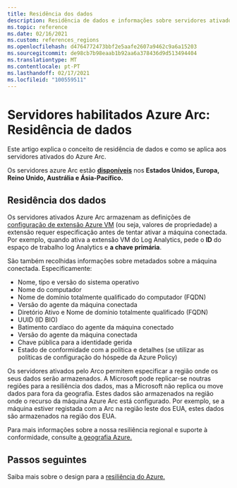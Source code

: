 ```yaml
---
title: Residência dos dados
description: Residência de dados e informações sobre servidores ativados do Azure Arc.
ms.topic: reference
ms.date: 02/16/2021
ms.custom: references_regions
ms.openlocfilehash: d4764772473bbf2e5aafe2607a9462c9a6a15203
ms.sourcegitcommit: de98cb7b98eaab1b92aa6a378436d9d513494404
ms.translationtype: MT
ms.contentlocale: pt-PT
ms.lasthandoff: 02/17/2021
ms.locfileid: "100559511"
---
```

# <a name="azure-arc-enabled-servers-data-residency"></a>Servidores habilitados Azure Arc: Residência de dados

Este artigo explica o conceito de residência de dados e como se aplica aos servidores ativados do Azure Arc.

Os servidores azure Arc estão **[disponíveis](https://azure.microsoft.com/global-infrastructure/services/?products=azure-arc)** nos **Estados Unidos, Europa, Reino Unido, Austrália e Ásia-Pacífico.**

## <a name="data-residency"></a>Residência dos dados

Os servidores ativados Azure Arc armazenam as definições de [configuração de extensão Azure VM](manage-vm-extensions.md) (ou seja, valores de propriedade) a extensão requer especificação antes de tentar ativar a máquina conectada. Por exemplo, quando ativa a extensão VM do Log Analytics, pede o **ID** do espaço de trabalho log Analytics e **a chave primária**.

São também recolhidas informações sobre metadados sobre a máquina conectada. Especificamente:

* Nome, tipo e versão do sistema operativo
* Nome do computador
* Nome de domínio totalmente qualificado do computador (FQDN)
* Versão do agente da máquina conectada
* Diretório Ativo e Nome de domínio totalmente qualificado (FQDN)
* UUID (ID BIO)
* Batimento cardíaco do agente da máquina conectado
* Versão do agente da máquina conectada
* Chave pública para a identidade gerida
* Estado de conformidade com a política e detalhes (se utilizar as políticas de configuração do hóspede da Azure Policy)

Os servidores ativados pelo Arco permitem especificar a região onde os seus dados serão armazenados. A Microsoft pode replicar-se noutras regiões para a resiliência dos dados, mas a Microsoft não replica ou move dados para fora da geografia. Estes dados são armazenados na região onde o recurso da máquina Azure Arc está configurado. Por exemplo, se a máquina estiver registada com a Arc na região leste dos EUA, estes dados são armazenados na região dos EUA.

Para mais informações sobre a nossa resiliência regional e suporte à conformidade, consulte [a geografia Azure.](https://azure.microsoft.com/global-infrastructure/geographies/)

## <a name="next-steps"></a>Passos seguintes

Saiba mais sobre o design para a [resiliência do Azure.](/azure/architecture/reliability/architect)
